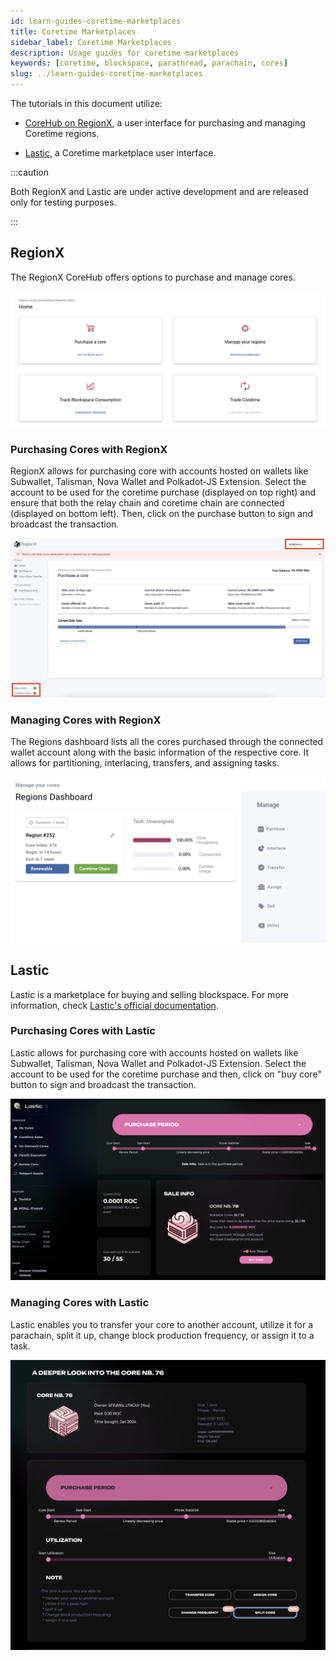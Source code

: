 ```yaml
---
id: learn-guides-coretime-marketplaces
title: Coretime Marketplaces
sidebar_label: Coretime Marketplaces
description: Usage guides for coretime marketplaces
keywords: [coretime, blockspace, parathread, parachain, cores]
slug: ../learn-guides-coretime-marketplaces
---
```


The tutorials in this document utilize:

- [CoreHub on RegionX](https://app.regionx.tech/), a user interface
for purchasing and managing Coretime regions.

- [Lastic](https://www.lastic.xyz/), a Coretime marketplace user interface.

:::caution

Both RegionX and Lastic are under active development and are released only for testing purposes.

:::

## RegionX

The RegionX CoreHub offers options to purchase and manage cores.

![RegionX-UI](../assets/coretime/RegionX-UI.png)

### Purchasing Cores with RegionX

RegionX allows for purchasing core with accounts hosted on wallets like Subwallet, Talisman, Nova
Wallet and Polkadot-JS Extension. Select the account to be used for the coretime purchase (displayed
on top right) and ensure that both the relay chain and coretime chain are connected (displayed on
bottom left). Then, click on the purchase button to sign and broadcast the transaction.

![RegionX-purchase-bulk-coretime](../assets/coretime/regionx-purchase-core.png)

### Managing Cores with RegionX

The Regions dashboard lists all the cores purchased through the connected wallet account along with
the basic information of the respective core. It allows for partitioning, interlacing, transfers, and
assigning tasks.

![RegionX-regions-dashboard](../assets/coretime/regionx-manage-cores.png)

## Lastic

Lastic is a marketplace for buying and selling blockspace. For more information, check
[Lastic's official documentation](https://docs.lastic.xyz/).

### Purchasing Cores with Lastic

Lastic allows for purchasing core with accounts hosted on wallets like Subwallet, Talisman, Nova
Wallet and Polkadot-JS Extension. Select the account to be used for the coretime purchase and then,
click on "buy core" button to sign and broadcast the transaction.

![Lastic-purchase-bulk-coretime](../assets/coretime/Lastic-UI.png)

### Managing Cores with Lastic

Lastic enables you to transfer your core to another account, utilize it for a parachain, split it
up, change block production frequency, or assign it to a task.

![Lastic-manage-core](../assets/coretime/Lastic-manage-core.png)
